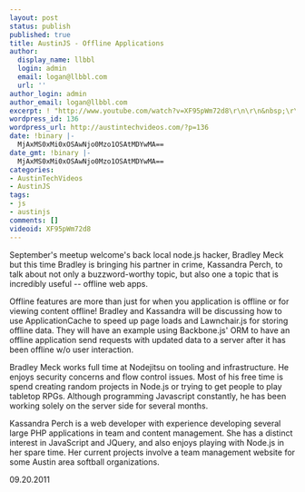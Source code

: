 ```yaml
---
layout: post
status: publish
published: true
title: AustinJS - Offline Applications
author:
  display_name: llbbl
  login: admin
  email: logan@llbbl.com
  url: ''
author_login: admin
author_email: logan@llbbl.com
excerpt: ! "http://www.youtube.com/watch?v=XF95pWm72d8\r\n\r\n&nbsp;\r\n\r\n"
wordpress_id: 136
wordpress_url: http://austintechvideos.com/?p=136
date: !binary |-
  MjAxMS0xMi0xOSAwNjo0Mzo1OSAtMDYwMA==
date_gmt: !binary |-
  MjAxMS0xMi0xOSAwNjo0Mzo1OSAtMDYwMA==
categories:
- AustinTechVideos
- AustinJS
tags:
- js
- austinjs
comments: []
videoid: XF95pWm72d8
---
```

<p>September's meetup welcome's back local node.js hacker, Bradley Meck but this time Bradley is bringing his partner
in crime, Kassandra Perch, to talk about not only a buzzword-worthy topic, but also one a topic that is incredibly
useful -- offline web apps.</p>
<p>Offline features are more than just for when you application is offline or for viewing content offline! Bradley
and Kassandra will be discussing how to use ApplicationCache to speed up page loads and Lawnchair.js for storing
offline data. They will have an example using Backbone.js' ORM to have an offline application send requests with
updated data to a server after it has been offline w/o user interaction.</p>
<p>Bradley Meck works full time at Nodejitsu on tooling and infrastructure. He enjoys security concerns and flow
control issues. Most of his free time is spend creating random projects in Node.js or trying to get people to play
tabletop RPGs. Although programming Javascript constantly, he has been working solely on the server side for several
 months.</p>
<p>Kassandra Perch is a web developer with experience developing several large PHP applications in team and content
management. She has a distinct interest in JavaScript and JQuery, and also enjoys playing with Node.js in her spare
time. Her current projects involve a team management website for some Austin area softball organizations.</p>
<p>09.20.2011</p>
